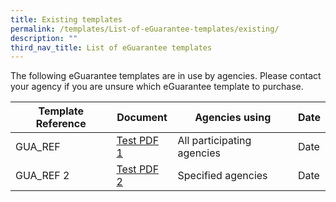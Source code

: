 ```yaml
---
title: Existing templates
permalink: /templates/List-of-eGuarantee-templates/existing/
description: ""
third_nav_title: List of eGuarantee templates
---
```


The following eGuarantee templates are in use by agencies. Please contact your agency if you are unsure which eGuarantee template to purchase.

| Template Reference | Document |Agencies using |Date |
| -------- | -------- | -------- |-------- |
| GUA_REF | [Test PDF 1](/files/Isomer%20Test%20document%202.pdf) | All participating agencies |Date| 
| GUA_REF 2 | [Test PDF 2](/files/Isomer%20Test%20document.pdf) | Specified agencies |Date |